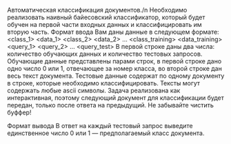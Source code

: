 Автоматическая классификация документов./n
Необходимо реализовать наивный байесовский классификатор, который будет обучен на первой части входных данных и классифицировать им вторую часть.
Формат ввода
Вам даны данные в следующем формате: <training> <test> <class_1> <data_1> <class_2> <data_2> ... <class_training> <data_training> <query_1> <query_2> ... <query_test>
В первой строке даны два числа: количество обучающих данных и количество тестовых запросов. Обучающие данные представлены парами строк, в первой строке дано одно число 0 или 1, отвечающее за номер класса, во второй строке дан весь текст документа. Тестовые данные содержат по одному документу в строке, которые необходимо классифицировать.
Тексты могут содержать любые ascii символы.
Задача реализована как интерактивная, поэтому следующий документ для классификации будет передан, только после ответа на предыдущий. Не забывайте чистить буффер!

Формат вывода
В ответ на каждый тестовый запрос выведите единственное число 0 или 1 — предполагаемый класс документа.
